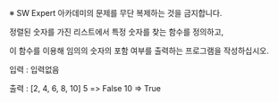 ※ SW Expert 아카데미의 문제를 무단 복제하는 것을 금지합니다.

정렬된 숫자를 가진 리스트에서 특정 숫자를 찾는 함수를 정의하고,

이 함수를 이용해 임의의 숫자의 포함 여부를 출력하는 프로그램을 작성하십시오.

입력 : 입력없음

출력 : [2, 4, 6, 8, 10]
5 => False
10 => True
